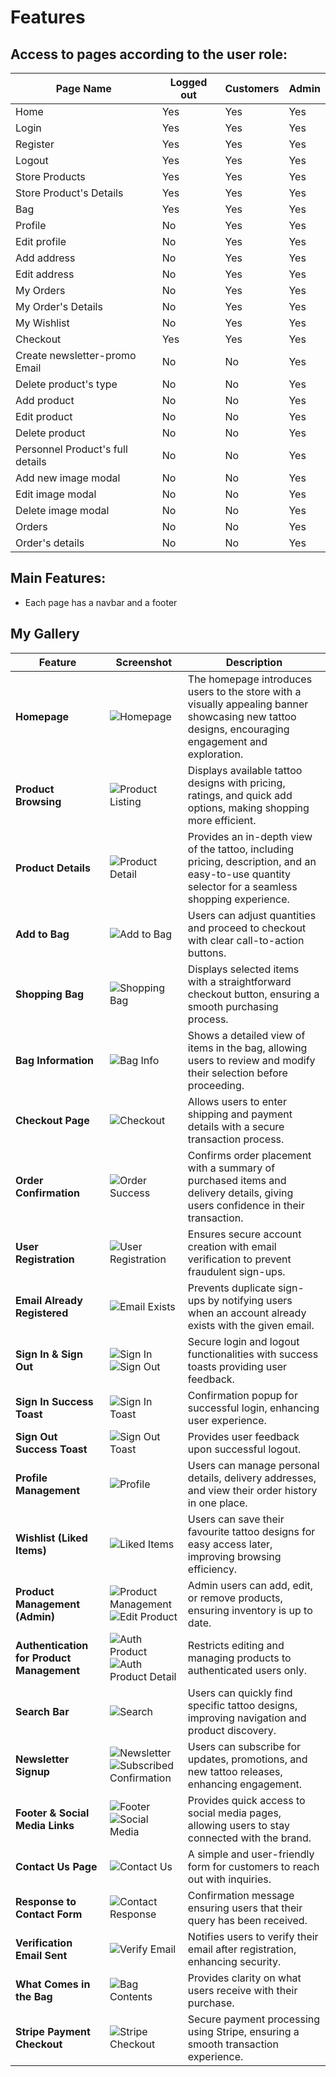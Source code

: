 # Features


## Access to pages according to the user role:

| Page Name | Logged out  | Customers  | Admin |
| --------- | ----------- | ---------- | ----- |
| Home       | Yes         | Yes        | Yes   |
| Login      | Yes         | Yes        | Yes   |
| Register   | Yes         | Yes        | Yes   |
| Logout     | Yes         | Yes        | Yes   |
| Store Products   | Yes         | Yes        | Yes   |
| Store Product's Details | Yes         | Yes        | Yes   |
| Bag       | Yes         | Yes        | Yes   |
| Profile   | No         | Yes        | Yes   |
| Edit profile   | No         | Yes        | Yes   |
| Add address   | No         | Yes        | Yes   |
| Edit address   | No         | Yes        | Yes   |
| My Orders   | No         | Yes        | Yes   |
| My Order's Details   | No         | Yes        | Yes   |
| My Wishlist   | No         | Yes        | Yes   |
| Checkout   | Yes         | Yes        | Yes   |
| Create newsletter-promo Email | No         | No         | Yes   |
| Delete product's type | No         | No         | Yes   |
| Add product | No         | No         | Yes   |
| Edit product | No         | No         | Yes   |
| Delete product | No         | No         | Yes   |
| Personnel Product's full details | No         | No         | Yes   |
| Add new image modal | No         | No         | Yes   |
| Edit image modal | No         | No         | Yes   |
| Delete image modal | No         | No         | Yes   |
| Orders | No         | No         | Yes   |
| Order's details | No         | No         | Yes   |


## Main Features:

- Each page has a navbar and a footer

## My Gallery
| Feature | Screenshot | Description |
|---------|-----------|-------------|
| **Homepage** | ![Homepage](READMEmedia/home.png) | The homepage introduces users to the store with a visually appealing banner showcasing new tattoo designs, encouraging engagement and exploration. |
| **Product Browsing** | ![Product Listing](READMEmedia/products.png) | Displays available tattoo designs with pricing, ratings, and quick add options, making shopping more efficient. |
| **Product Details** | ![Product Detail](READMEmedia/product-detail.png) | Provides an in-depth view of the tattoo, including pricing, description, and an easy-to-use quantity selector for a seamless shopping experience. |
| **Add to Bag** | ![Add to Bag](READMEmedia/add-to-bag.png) | Users can adjust quantities and proceed to checkout with clear call-to-action buttons. |
| **Shopping Bag** | ![Shopping Bag](READMEmedia/bag.png) | Displays selected items with a straightforward checkout button, ensuring a smooth purchasing process. |
| **Bag Information** | ![Bag Info](READMEmedia/bag-info.png) | Shows a detailed view of items in the bag, allowing users to review and modify their selection before proceeding. |
| **Checkout Page** | ![Checkout](READMEmedia/checkout-info.png) | Allows users to enter shipping and payment details with a secure transaction process. |
| **Order Confirmation** | ![Order Success](READMEmedia/successful-checkout.png) | Confirms order placement with a summary of purchased items and delivery details, giving users confidence in their transaction. |
| **User Registration** | ![User Registration](READMEmedia/confirm-email.png) | Ensures secure account creation with email verification to prevent fraudulent sign-ups. |
| **Email Already Registered** | ![Email Exists](READMEmedia/email-already-exists.png) | Prevents duplicate sign-ups by notifying users when an account already exists with the given email. |
| **Sign In & Sign Out** | ![Sign In](READMEmedia/signin.png) <br> ![Sign Out](READMEmedia/sign-out.png) | Secure login and logout functionalities with success toasts providing user feedback. |
| **Sign In Success Toast** | ![Sign In Toast](READMEmedia/signin-toast.png) | Confirmation popup for successful login, enhancing user experience. |
| **Sign Out Success Toast** | ![Sign Out Toast](READMEmedia/toast-signedout.png) | Provides user feedback upon successful logout. |
| **Profile Management** | ![Profile](READMEmedia/profile.png) | Users can manage personal details, delivery addresses, and view their order history in one place. |
| **Wishlist (Liked Items)** | ![Liked Items](READMEmedia/likes.png) | Users can save their favourite tattoo designs for easy access later, improving browsing efficiency. |
| **Product Management (Admin)** | ![Product Management](READMEmedia/product-management.png) <br> ![Edit Product](READMEmedia/edit-product.png) | Admin users can add, edit, or remove products, ensuring inventory is up to date. |
| **Authentication for Product Management** | ![Auth Product](READMEmedia/auth-product.png) <br> ![Auth Product Detail](READMEmedia/auth-product-detail.png) | Restricts editing and managing products to authenticated users only. |
| **Search Bar** | ![Search](READMEmedia/searchbar.png) | Users can quickly find specific tattoo designs, improving navigation and product discovery. |
| **Newsletter Signup** | ![Newsletter](READMEmedia/newsletter-signup.png) <br> ![Subscribed Confirmation](READMEmedia/subscribed.png) | Users can subscribe for updates, promotions, and new tattoo releases, enhancing engagement. |
| **Footer & Social Media Links** | ![Footer](READMEmedia/footer.png) <br> ![Social Media](READMEmedia/social-media.png) | Provides quick access to social media pages, allowing users to stay connected with the brand. |
| **Contact Us Page** | ![Contact Us](READMEmedia/contact-us.png) | A simple and user-friendly form for customers to reach out with inquiries. |
| **Response to Contact Form** | ![Contact Response](READMEmedia/contact-response.png) | Confirmation message ensuring users that their query has been received. |
| **Verification Email Sent** | ![Verify Email](READMEmedia/verify-emailaddress.png) | Notifies users to verify their email after registration, enhancing security. |
| **What Comes in the Bag** | ![Bag Contents](READMEmedia/what-comes-in-bag.png) | Provides clarity on what users receive with their purchase. |
| **Stripe Payment Checkout** | ![Stripe Checkout](READMEmedia/stripe.png) | Secure payment processing using Stripe, ensuring a smooth transaction experience. |
